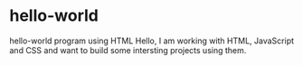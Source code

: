 # hello-world
hello-world program using HTML
Hello, I am working with HTML, JavaScript and CSS and want to build some intersting projects using them.
